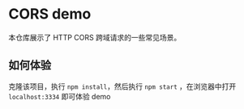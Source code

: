 # CORS demo

本仓库展示了 HTTP CORS 跨域请求的一些常见场景。

## 如何体验

克隆该项目，执行 `npm install`，然后执行 `npm start` ，在浏览器中打开 `localhost:3334` 即可体验 demo
